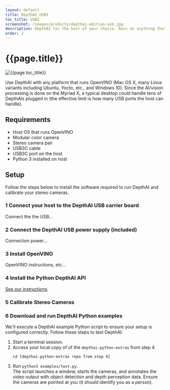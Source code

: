 ```yaml
---
layout: default
title: DepthAI USB3
toc_title: USB3
screenshot: /images/products/depthai-edition-usb.jpg
description: DepthAI for the host of your choice. Runs on anything that runs OpenVINO.
order: 2
---
```


# {{page.title}}

![{{page.toc_title}}]({{page.screenshot}})

Use DepthAI with any platform that runs OpenVINO (Mac OS X, many Linux variants including Ubuntu, Yocto, etc., and Windows 10). Since the AI/vision processing is done on the Myriad X, a typical desktop could handle tens of DepthAIs plugged in (the effective limit is how many USB ports the host can handle).

## Requirements

* Host OS that runs OpenVINO
* Modular color camera
* Stereo camera pair
* USB3C cable
* USB3C port on the host
* Python 3 installed on host

## Setup

Follow the steps below to install the software required to run DepthAI and calibrate your stereo cameras.

<h3 class="step js-toc-ignore"><span>1</span> Connect your host to the DepthAI USB carrier board</h3>

Connect the the USB...

<h3 class="step js-toc-ignore"><span>2</span> Connect the DepthAI USB power supply (included)</h3>

Connection power...

<h3 class="step js-toc-ignore"><span>3</span> Install OpenVINO</h3>

OpenVINO instructions, etc...

<h3 class="step js-toc-ignore"><span>4</span> Install the Python DepthAI API</h3>

[See our instructions](/api#install).

<h3 class="step js-toc-ignore"><span>5</span> Calibrate Stereo Cameras</h3>



<h3 class="step js-toc-ignore"><span>6</span> Download and run DepthAI Python examples</h3>

We'll execute a DepthAI example Python script to ensure your setup is configured correctly. Follow these steps to test DepthAI:

1. Start a terminal session.
2. Access your local copy of of the `depthai-python-extras` from step 4.
    ```
    cd [depthai-python-extras repo from step 4]
    ```
3. Run `python3 examples/test.py`.<br/>
    The script launches a window, starts the cameras, and annotates the video output with object detection and depth perception data. Ensure the cameras are pointed at you (it should identify you as a person).
